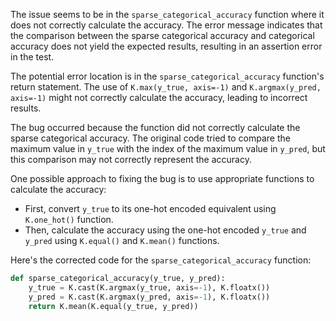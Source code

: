 The issue seems to be in the `sparse_categorical_accuracy` function where it does not correctly calculate the accuracy. The error message indicates that the comparison between the sparse categorical accuracy and categorical accuracy does not yield the expected results, resulting in an assertion error in the test.

The potential error location is in the `sparse_categorical_accuracy` function's return statement. The use of `K.max(y_true, axis=-1)` and `K.argmax(y_pred, axis=-1)` might not correctly calculate the accuracy, leading to incorrect results.

The bug occurred because the function did not correctly calculate the sparse categorical accuracy. The original code tried to compare the maximum value in `y_true` with the index of the maximum value in `y_pred`, but this comparison may not correctly represent the accuracy.

One possible approach to fixing the bug is to use appropriate functions to calculate the accuracy:
- First, convert `y_true` to its one-hot encoded equivalent using `K.one_hot()` function.
- Then, calculate the accuracy using the one-hot encoded `y_true` and `y_pred` using `K.equal()` and `K.mean()` functions.

Here's the corrected code for the `sparse_categorical_accuracy` function:

```python
def sparse_categorical_accuracy(y_true, y_pred):
    y_true = K.cast(K.argmax(y_true, axis=-1), K.floatx())
    y_pred = K.cast(K.argmax(y_pred, axis=-1), K.floatx())
    return K.mean(K.equal(y_true, y_pred))
```